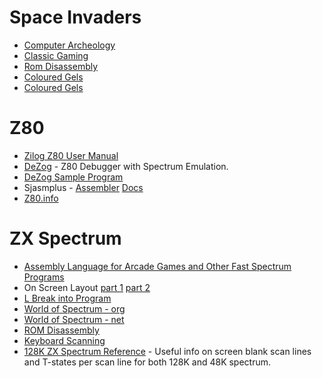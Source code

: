 # Space Invaders

* [Computer Archeology](https://www.computerarcheology.com/Arcade/SpaceInvaders/)
* [Classic Gaming](http://www.classicgaming.cc/classics/space-invaders/)
* [Rom Disassembly](https://www.computerarcheology.com/Arcade/SpaceInvaders/Code.html)
* [Coloured Gels](https://tobiasvl.github.io/blog/space-invaders/)
* [Coloured Gels](https://www.phoenixarcade.com/products/space-invaders/space-invaders-deluxe-monitor-gel)


# Z80

* [Zilog Z80 User Manual](http://www.zilog.com/docs/z80/um0080.pdf)
* [DeZog](https://github.com/maziac/DeZog) - Z80 Debugger with Spectrum Emulation.
* [DeZog Sample Program](https://github.com/maziac/z80-sample-program)
* Sjasmplus - [Assembler](https://github.com/z00m128/sjasmplus) [Docs](https://z00m128.github.io/sjasmplus/documentation.html)
* [Z80.info](http://www.z80.info/)

# ZX Spectrum

* [Assembly Language for Arcade Games and Other Fast Spectrum Programs](https://worldofspectrum.org/archive/books/pages/assembly-language-for-arcade-games-and-other-fast-spectrum-programs/1)
* On Screen Layout [part 1](https://www.overtakenbyevents.com/lets-talk-about-the-zx-specrum-screen-layout/) [part 2](https://www.overtakenbyevents.com/lets-talk-about-the-zx-specrum-screen-layout-part-two/)
* [L Break into Program](http://www.breakintoprogram.co.uk/hardware/computers/zx-spectrum)
* [World of Spectrum - org](https://worldofspectrum.org/)
* [World of Spectrum - net](https://worldofspectrum.net/)
* [ROM Disassembly](http://primrosebank.net/computers/zxspectrum/docs/CompleteSpectrumROMDisassemblyThe.pdf)
* [Keyboard Scanning](http://www.breakintoprogram.co.uk/hardware/computers/zx-spectrum/keyboard)
* [128K ZX Spectrum Reference](https://worldofspectrum.org/faq/reference/128kreference.htm) - Useful info on screen blank scan lines and T-states per scan line for both 128K and 48K spectrum.